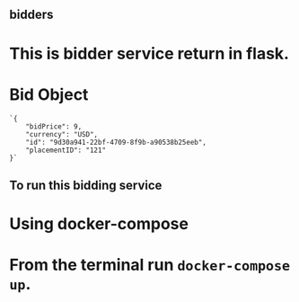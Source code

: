 ## bidders
# This is bidder service return in flask. 
  # Bid Object 
    `{
        "bidPrice": 9,
        "currency": "USD",
        "id": "9d30a941-22bf-4709-8f9b-a90538b25eeb",
        "placementID": "121"
    }`

## To run this bidding service 
# Using docker-compose
# From the terminal run `docker-compose up`.


